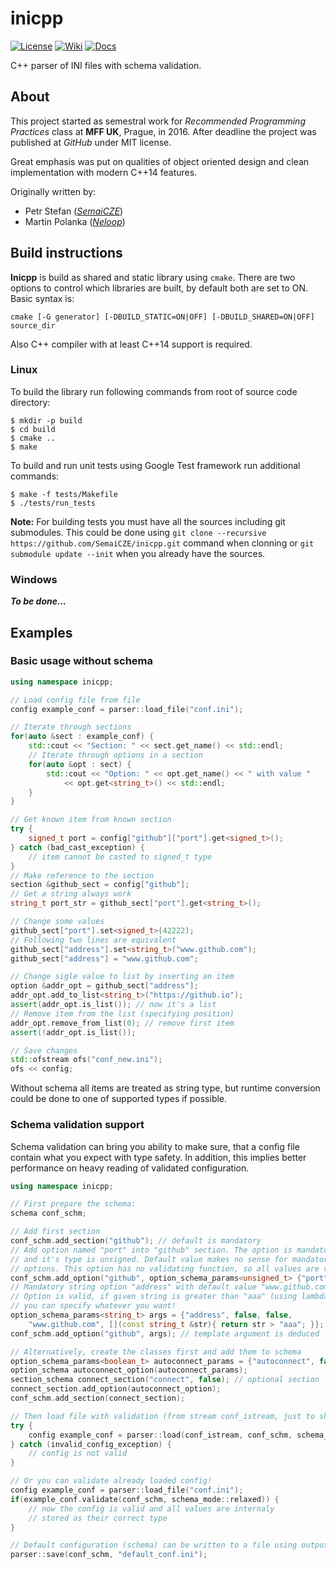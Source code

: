 # inicpp

[![License](https://img.shields.io/badge/license-mit-blue.svg)](http://badges.mit-license.org)
[![Wiki](https://img.shields.io/badge/docs-wiki-orange.svg)](https://github.com/SemaiCZE/inicpp/wiki)
[![Docs](https://img.shields.io/badge/docs-latest-brightgreen.svg)](http://semaicze.github.io/inicpp)

C++ parser of INI files with schema validation.

## About

This project started as semestral work for _Recommended Programming Practices_ class at **MFF UK**, Prague, in 2016. After deadline the project was published at _GitHub_ under MIT license.

Great emphasis was put on qualities of object oriented design and clean implementation with modern C++14 features.

Originally written by:

- Petr Stefan (_[SemaiCZE](https://github.com/SemaiCZE/)_)
- Martin Polanka (_[Neloop](https://github.com/Neloop/)_)

## Build instructions

**Inicpp** is build as shared and static library using `cmake`. There are two options to control which libraries are built, by default both are set to ON. Basic syntax is:

```
cmake [-G generator] [-DBUILD_STATIC=ON|OFF] [-DBUILD_SHARED=ON|OFF] source_dir
```

Also C++ compiler with at least C++14 support is required.

### Linux

To build the library run following commands from root of source code directory:

```Shell
$ mkdir -p build
$ cd build
$ cmake ..
$ make
```

To build and run unit tests using Google Test framework run additional commands:

```Shell
$ make -f tests/Makefile
$ ./tests/run_tests
```

**Note:** For building tests you must have all the sources including git submodules. This could be done using `git clone --recursive https://github.com/SemaiCZE/inicpp.git` command when clonning or `git submodule update --init` when you already have the sources.

### Windows

_**To be done...**_

## Examples

### Basic usage without schema

```C++
using namespace inicpp;

// Load config file from file
config example_conf = parser::load_file("conf.ini");

// Iterate through sections
for(auto &sect : example_conf) {
	std::cout << "Section: " << sect.get_name() << std::endl;
	// Iterate through options in a section
	for(auto &opt : sect) {
		std::cout << "Option: " << opt.get_name() << " with value "
			<< opt.get<string_t>() << std::endl;
	}
}

// Get known item from known section
try {
	signed_t port = config["github"]["port"].get<signed_t>();
} catch (bad_cast_exception) {
	// item cannot be casted to signed_t type
}
// Make reference to the section
section &github_sect = config["github"];
// Get a string always work
string_t port_str = github_sect["port"].get<string_t>();

// Change some values
github_sect["port"].set<signed_t>(42222);
// Following two lines are equivalent
github_sect["address"].set<string_t>("www.github.com");
github_sect["address"] = "www.github.com";

// Change sigle value to list by inserting an item
option &addr_opt = github_sect["address"];
addr_opt.add_to_list<string_t>("https://github.io");
assert(addr_opt.is_list()); // now it's a list
// Remove item from the list (specifying position)
addr_opt.remove_from_list(0); // remove first item
assert(!addr_opt.is_list());

// Save changes
std::ofstream ofs("conf_new.ini");
ofs << config;
```

Without schema all items are treated as string type, but runtime conversion could be done to one of supported types if possible.

### Schema validation support

Schema validation can bring you ability to make sure, that a config file contain what you expect with type safety. In addition, this implies better performance on heavy reading of validated configuration.

```C++
using namespace inicpp;

// First prepare the schema:
schema conf_schm;

// Add first section
conf_schm.add_section("github"); // default is mandatory
// Add option named "port" into "github" section. The option is mandatory
// and it's type is unsigned. Default value makes no sense for mandatory
// options. This option has no validating function, so all values are valid.
conf_schm.add_option("github", option_schema_params<unsigned_t> {"port", true});
// Mandatory string option "address" with default value "www.github.com" (one value, not list).
// Option is valid, if given string is greater than "aaa" (using lambda of functor class
// you can specify whatever you want!
option_schema_params<string_t> args = {"address", false, false,
	"www.github.com", [](const string_t &str){ return str > "aaa"; }};
conf_schm.add_option("github", args); // template argument is deduced

// Alternatively, create the classes first and add them to schema
option_schema_params<boolean_t> autoconnect_params = {"autoconnect", false, false, "off"};
option_schema autoconnect_option(autoconnect_params);
section_schema connect_section("connect", false); // optional section
connect_section.add_option(autoconnect_option);
conf_schm.add_section(connect_section);

// Then load file with validation (from stream conf_istream, just to show a different way)
try {
	config example_conf = parser::load(conf_istream, conf_schm, schema_mode::strict);
} catch (invalid_config_exception) {
	// config is not valid
}

// Or you can validate already loaded config!
config example_conf = parser::load_file("conf.ini");
if(example_conf.validate(conf_schm, schema_mode::relaxed)) {
	// now the config is valid and all values are internaly
	// stored as their correct type
}

// Default configuration (schema) can be written to a file using output stream or parser save method
parser::save(conf_schm, "default_conf.ini");
```
